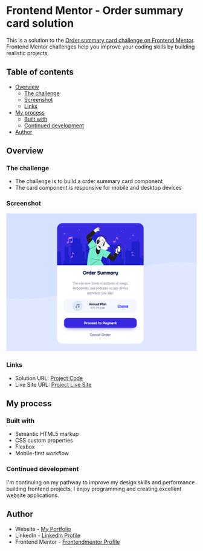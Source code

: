 # Frontend Mentor - Order summary card solution

This is a solution to the [Order summary card challenge on Frontend Mentor](https://www.frontendmentor.io/challenges/order-summary-component-QlPmajDUj). Frontend Mentor challenges help you improve your coding skills by building realistic projects.

## Table of contents

- [Overview](#overview)
  - [The challenge](#the-challenge)
  - [Screenshot](#screenshot)
  - [Links](#links)
- [My process](#my-process)
  - [Built with](#built-with)
  - [Continued development](#continued-development)
- [Author](#author)

## Overview

### The challenge

- The challenge is to build a order summary card component
- The card component is responsive for mobile and desktop devices

### Screenshot

![Result](./design/result.png)

### Links

- Solution URL: [Project Code](https://github.com/alancrisanto/frontmentor/tree/master/order-summary-component-main)
- Live Site URL: [Project Live Site](https://alancrisanto.github.io/frontmentor/order-summary-component-main/index.html)

## My process

### Built with

- Semantic HTML5 markup
- CSS custom properties
- Flexbox
- Mobile-first workflow

### Continued development

I'm continuing on my pathway to improve my design skills and performance building frontend projects, I enjoy programming and creating excellent website applications.

## Author

- Website - [My Portfolio](https://alancrisanto.github.io/Portfolio/)
- LinkedIn - [LinkedIn Profile](https://www.linkedin.com/in/alancrisanto/)
- Frontend Mentor - [Frontendmentor Profile](https://www.frontendmentor.io/profile/alancrisanto)
